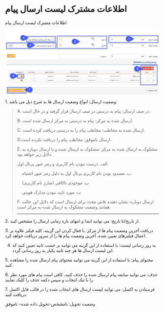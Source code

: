 # اطلاعات مشترک لیست ارسال پیام    

اطلاعات مشترک لیست ارسال پیام

![](connections-samesettings-1.png) 

1\. وضعیت ارسال: انواع وضعیت ارسال ها به شرح ذیل می باشد:

> A. در صف ارسال: پیام به درستی در صف ارسال قرار گرفته و در حال است.
> 
> B. ارسال شده به مرکز: پیام به درستی به مرکز ارسال شده است.
> 
> C. ارسال شده به مخاطب: مخاطب پیام را به درستی دریافت کرده است.
> 
> D.ارسال ناموفق: مخاطب پیام را دریافت نکرده است.
> 
> E. مشکوک به ارسال شده به مرکز: مشکوک به ارسال شده و یا ارسال دوباره به دلایل زیر خواهد بود.
> 
> الف. درست نبودن نام کاربری و رمز عبور پرتال اول
> 
>     ب. مسدود بودن نام کاربری پرتال اول به دلیل رمز عبور اشتباه
> 
>     پ. موجودی ناکافی (شارژ نام کاربری)
> 
>     ت. مورد تایید نبودن مدارک هویتی
> 
> F. ارسال دوباره: نشان دهنده تلاش مجدد برای ارسال است که دلایل این حالت همانند وضعیت مشکوک به ارسال شده به مرکز است.
> 
> * * *

2\. از تاریخ/تا تاریخ: می توانید ابتدا و انتهای بازه زمانی ارسال را مشخص کنید.

3\. دریافت آخرین وضعیت پیام ها از مرکز: با فعال کردن این گزینه، کلید فیلتر علاوه بر اعمال فیلترهای تعیین شده، آخرین وضعیت پیام ها را از سرور دریافت خواهد کرد.

4. به روز رسانی لیست: با استفاده از این گزینه می توانید بر حسب ثانیه تعیین کنید که این لیست ارسال ها هر چند ثانیه یکبار به روز رسانی گردد.

5\. محتوای پیام: با استفاده از این گزینه می توانید محتوای پیام ارسال شده را مشاهده کنید.

6\. حذف: می توانید سابقه پیام ارسال شده را حذف کنید، کافی است پیام های مورد نظر را با تیک انتخاب و سپس دکمه حذف را کلیک نمایید.

7\. فرستادن به اکسل: می توانید لیست ارسال های انتخاب شده را در قالب فایل اکسل دریافت کنید.

وضعیت تحویل: نامشخص-تحویل داده شده- ناموفق